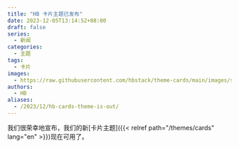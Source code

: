 ```yaml
---
title: "HB 卡片主题已发布"
date: 2023-12-05T13:14:52+08:00
draft: false
series:
  - 新闻
categories:
  - 主题
tags:
  - 卡片
images:
  - https://raw.githubusercontent.com/hbstack/theme-cards/main/images/screenshot.png?height=1920&width=1280
authors:
  - HB
aliases:
  - /2023/12/hb-cards-theme-is-out/
---
```


我们很荣幸地宣布，我们的新[卡片主题]({{< relref path="/themes/cards" lang="en" >}})现在可用了。
